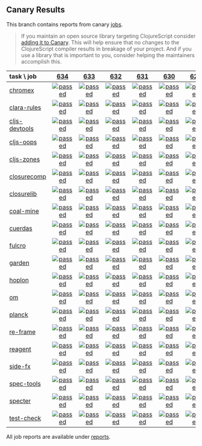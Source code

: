 ## Canary Results

This branch contains reports from canary [jobs](https://github.com/cljs-oss/canary/tree/jobs).

> If you maintain an open source library targeting ClojureScript consider [adding it to Canary](https://github.com/cljs-oss/canary/tree/master#how-to-participate). This will help ensure that no changes to the ClojureScript compiler results in breakage of your project. And if you use a library that is important to you, consider helping the maintainers accomplish this.

[//]: # (begin_overview_table)

| task \ job | <a href="reports/2018/10/25/job-000634-1.10.427-1db8679" title="job #634 finished on 2018-10-25">634</a> | <a href="reports/2018/10/25/job-000633-1.10.428-ff6e649" title="job #633 finished on 2018-10-25">633</a> | <a href="reports/2018/10/24/job-000632-1.10.424-6eedd0a" title="job #632 finished on 2018-10-24">632</a> | <a href="reports/2018/10/23/job-000631-1.10.425-b5d676e" title="job #631 finished on 2018-10-23">631</a> | <a href="reports/2018/10/23/job-000630-1.10.424-6eedd0a" title="job #630 finished on 2018-10-23">630</a> | <a href="reports/2018/10/22/job-000629-1.10.425-26c6cd5" title="job #629 finished on 2018-10-22">629</a> | <a href="reports/2018/10/22/job-000628-1.10.424-6eedd0a" title="job #628 finished on 2018-10-22">628</a> | <a href="reports/2018/10/21/job-000627-1.10.424-6eedd0a" title="job #627 finished on 2018-10-21">627</a> | <a href="reports/2018/10/20/job-000626-1.10.424-6eedd0a" title="job #626 finished on 2018-10-20">626</a> | <a href="reports/2018/10/19/job-000625-1.10.424-6eedd0a" title="job #625 finished on 2018-10-19">625</a> |
| :--- | :---: | :---: | :---: | :---: | :---: | :---: | :---: | :---: | :---: | :---: |
| [chromex](https://github.com/binaryage/chromex) | <a href="reports/2018/10/25/job-000634-1.10.427-1db8679#-chromex"><img title="passed" src="http://box.binaryage.com/s-passed.svg"><a> | <a href="reports/2018/10/25/job-000633-1.10.428-ff6e649#-chromex"><img title="passed" src="http://box.binaryage.com/s-passed.svg"><a> | <a href="reports/2018/10/24/job-000632-1.10.424-6eedd0a#-chromex"><img title="passed" src="http://box.binaryage.com/s-passed.svg"><a> | <a href="reports/2018/10/23/job-000631-1.10.425-b5d676e#-chromex"><img title="passed" src="http://box.binaryage.com/s-passed.svg"><a> | <a href="reports/2018/10/23/job-000630-1.10.424-6eedd0a#-chromex"><img title="passed" src="http://box.binaryage.com/s-passed.svg"><a> | <a href="reports/2018/10/22/job-000629-1.10.425-26c6cd5#-chromex"><img title="passed" src="http://box.binaryage.com/s-passed.svg"><a> | <a href="reports/2018/10/22/job-000628-1.10.424-6eedd0a#-chromex"><img title="passed" src="http://box.binaryage.com/s-passed.svg"><a> | <a href="reports/2018/10/21/job-000627-1.10.424-6eedd0a#-chromex"><img title="passed" src="http://box.binaryage.com/s-passed.svg"><a> | <a href="reports/2018/10/20/job-000626-1.10.424-6eedd0a#-chromex"><img title="passed" src="http://box.binaryage.com/s-passed.svg"><a> | <a href="reports/2018/10/19/job-000625-1.10.424-6eedd0a#-chromex"><img title="passed" src="http://box.binaryage.com/s-passed.svg"><a> |
| [clara-rules](https://github.com/cerner/clara-rules) | <a href="reports/2018/10/25/job-000634-1.10.427-1db8679#-clara-rules"><img title="passed" src="http://box.binaryage.com/s-passed.svg"><a> | <a href="reports/2018/10/25/job-000633-1.10.428-ff6e649#-clara-rules"><img title="passed" src="http://box.binaryage.com/s-passed.svg"><a> | <a href="reports/2018/10/24/job-000632-1.10.424-6eedd0a#-clara-rules"><img title="passed" src="http://box.binaryage.com/s-passed.svg"><a> | <a href="reports/2018/10/23/job-000631-1.10.425-b5d676e#-clara-rules"><img title="passed" src="http://box.binaryage.com/s-passed.svg"><a> | <a href="reports/2018/10/23/job-000630-1.10.424-6eedd0a#-clara-rules"><img title="passed" src="http://box.binaryage.com/s-passed.svg"><a> | <a href="reports/2018/10/22/job-000629-1.10.425-26c6cd5#-clara-rules"><img title="passed" src="http://box.binaryage.com/s-passed.svg"><a> | <a href="reports/2018/10/22/job-000628-1.10.424-6eedd0a#-clara-rules"><img title="passed" src="http://box.binaryage.com/s-passed.svg"><a> | <a href="reports/2018/10/21/job-000627-1.10.424-6eedd0a#-clara-rules"><img title="passed" src="http://box.binaryage.com/s-passed.svg"><a> | <a href="reports/2018/10/20/job-000626-1.10.424-6eedd0a#-clara-rules"><img title="passed" src="http://box.binaryage.com/s-passed.svg"><a> | <a href="reports/2018/10/19/job-000625-1.10.424-6eedd0a#-clara-rules"><img title="passed" src="http://box.binaryage.com/s-passed.svg"><a> |
| [cljs-devtools](https://github.com/binaryage/cljs-devtools) | <a href="reports/2018/10/25/job-000634-1.10.427-1db8679#-cljs-devtools"><img title="passed" src="http://box.binaryage.com/s-passed.svg"><a> | <a href="reports/2018/10/25/job-000633-1.10.428-ff6e649#-cljs-devtools"><img title="passed" src="http://box.binaryage.com/s-passed.svg"><a> | <a href="reports/2018/10/24/job-000632-1.10.424-6eedd0a#-cljs-devtools"><img title="passed" src="http://box.binaryage.com/s-passed.svg"><a> | <a href="reports/2018/10/23/job-000631-1.10.425-b5d676e#-cljs-devtools"><img title="passed" src="http://box.binaryage.com/s-passed.svg"><a> | <a href="reports/2018/10/23/job-000630-1.10.424-6eedd0a#-cljs-devtools"><img title="passed" src="http://box.binaryage.com/s-passed.svg"><a> | <a href="reports/2018/10/22/job-000629-1.10.425-26c6cd5#-cljs-devtools"><img title="passed" src="http://box.binaryage.com/s-passed.svg"><a> | <a href="reports/2018/10/22/job-000628-1.10.424-6eedd0a#-cljs-devtools"><img title="passed" src="http://box.binaryage.com/s-passed.svg"><a> | <a href="reports/2018/10/21/job-000627-1.10.424-6eedd0a#-cljs-devtools"><img title="passed" src="http://box.binaryage.com/s-passed.svg"><a> | <a href="reports/2018/10/20/job-000626-1.10.424-6eedd0a#-cljs-devtools"><img title="passed" src="http://box.binaryage.com/s-passed.svg"><a> | <a href="reports/2018/10/19/job-000625-1.10.424-6eedd0a#-cljs-devtools"><img title="passed" src="http://box.binaryage.com/s-passed.svg"><a> |
| [cljs-oops](https://github.com/binaryage/cljs-oops) | <a href="reports/2018/10/25/job-000634-1.10.427-1db8679#-cljs-oops"><img title="passed" src="http://box.binaryage.com/s-passed.svg"><a> | <a href="reports/2018/10/25/job-000633-1.10.428-ff6e649#-cljs-oops"><img title="passed" src="http://box.binaryage.com/s-passed.svg"><a> | <a href="reports/2018/10/24/job-000632-1.10.424-6eedd0a#-cljs-oops"><img title="passed" src="http://box.binaryage.com/s-passed.svg"><a> | <a href="reports/2018/10/23/job-000631-1.10.425-b5d676e#-cljs-oops"><img title="passed" src="http://box.binaryage.com/s-passed.svg"><a> | <a href="reports/2018/10/23/job-000630-1.10.424-6eedd0a#-cljs-oops"><img title="passed" src="http://box.binaryage.com/s-passed.svg"><a> | <a href="reports/2018/10/22/job-000629-1.10.425-26c6cd5#-cljs-oops"><img title="passed" src="http://box.binaryage.com/s-passed.svg"><a> | <a href="reports/2018/10/22/job-000628-1.10.424-6eedd0a#-cljs-oops"><img title="passed" src="http://box.binaryage.com/s-passed.svg"><a> | <a href="reports/2018/10/21/job-000627-1.10.424-6eedd0a#-cljs-oops"><img title="passed" src="http://box.binaryage.com/s-passed.svg"><a> | <a href="reports/2018/10/20/job-000626-1.10.424-6eedd0a#-cljs-oops"><img title="passed" src="http://box.binaryage.com/s-passed.svg"><a> | <a href="reports/2018/10/19/job-000625-1.10.424-6eedd0a#-cljs-oops"><img title="passed" src="http://box.binaryage.com/s-passed.svg"><a> |
| [cljs-zones](https://github.com/binaryage/cljs-zones) | <a href="reports/2018/10/25/job-000634-1.10.427-1db8679#-cljs-zones"><img title="passed" src="http://box.binaryage.com/s-passed.svg"><a> | <a href="reports/2018/10/25/job-000633-1.10.428-ff6e649#-cljs-zones"><img title="passed" src="http://box.binaryage.com/s-passed.svg"><a> | <a href="reports/2018/10/24/job-000632-1.10.424-6eedd0a#-cljs-zones"><img title="passed" src="http://box.binaryage.com/s-passed.svg"><a> | <a href="reports/2018/10/23/job-000631-1.10.425-b5d676e#-cljs-zones"><img title="passed" src="http://box.binaryage.com/s-passed.svg"><a> | <a href="reports/2018/10/23/job-000630-1.10.424-6eedd0a#-cljs-zones"><img title="passed" src="http://box.binaryage.com/s-passed.svg"><a> | <a href="reports/2018/10/22/job-000629-1.10.425-26c6cd5#-cljs-zones"><img title="passed" src="http://box.binaryage.com/s-passed.svg"><a> | <a href="reports/2018/10/22/job-000628-1.10.424-6eedd0a#-cljs-zones"><img title="passed" src="http://box.binaryage.com/s-passed.svg"><a> | <a href="reports/2018/10/21/job-000627-1.10.424-6eedd0a#-cljs-zones"><img title="passed" src="http://box.binaryage.com/s-passed.svg"><a> | <a href="reports/2018/10/20/job-000626-1.10.424-6eedd0a#-cljs-zones"><img title="passed" src="http://box.binaryage.com/s-passed.svg"><a> | <a href="reports/2018/10/19/job-000625-1.10.424-6eedd0a#-cljs-zones"><img title="passed" src="http://box.binaryage.com/s-passed.svg"><a> |
| [closurecomp](https://github.com/mfikes/closurecomp) | <a href="reports/2018/10/25/job-000634-1.10.427-1db8679#-closurecomp"><img title="passed" src="http://box.binaryage.com/s-passed.svg"><a> | <a href="reports/2018/10/25/job-000633-1.10.428-ff6e649#-closurecomp"><img title="passed" src="http://box.binaryage.com/s-passed.svg"><a> | <a href="reports/2018/10/24/job-000632-1.10.424-6eedd0a#-closurecomp"><img title="passed" src="http://box.binaryage.com/s-passed.svg"><a> | <a href="reports/2018/10/23/job-000631-1.10.425-b5d676e#-closurecomp"><img title="passed" src="http://box.binaryage.com/s-passed.svg"><a> | <a href="reports/2018/10/23/job-000630-1.10.424-6eedd0a#-closurecomp"><img title="passed" src="http://box.binaryage.com/s-passed.svg"><a> | <a href="reports/2018/10/22/job-000629-1.10.425-26c6cd5#-closurecomp"><img title="passed" src="http://box.binaryage.com/s-passed.svg"><a> | <a href="reports/2018/10/22/job-000628-1.10.424-6eedd0a#-closurecomp"><img title="passed" src="http://box.binaryage.com/s-passed.svg"><a> | <a href="reports/2018/10/21/job-000627-1.10.424-6eedd0a#-closurecomp"><img title="passed" src="http://box.binaryage.com/s-passed.svg"><a> | <a href="reports/2018/10/20/job-000626-1.10.424-6eedd0a#-closurecomp"><img title="passed" src="http://box.binaryage.com/s-passed.svg"><a> | <a href="reports/2018/10/19/job-000625-1.10.424-6eedd0a#-closurecomp"><img title="passed" src="http://box.binaryage.com/s-passed.svg"><a> |
| [closurelib](https://github.com/mfikes/closurelib) | <a href="reports/2018/10/25/job-000634-1.10.427-1db8679#-closurelib"><img title="passed" src="http://box.binaryage.com/s-passed.svg"><a> | <a href="reports/2018/10/25/job-000633-1.10.428-ff6e649#-closurelib"><img title="passed" src="http://box.binaryage.com/s-passed.svg"><a> | <a href="reports/2018/10/24/job-000632-1.10.424-6eedd0a#-closurelib"><img title="passed" src="http://box.binaryage.com/s-passed.svg"><a> | <a href="reports/2018/10/23/job-000631-1.10.425-b5d676e#-closurelib"><img title="passed" src="http://box.binaryage.com/s-passed.svg"><a> | <a href="reports/2018/10/23/job-000630-1.10.424-6eedd0a#-closurelib"><img title="passed" src="http://box.binaryage.com/s-passed.svg"><a> | <a href="reports/2018/10/22/job-000629-1.10.425-26c6cd5#-closurelib"><img title="passed" src="http://box.binaryage.com/s-passed.svg"><a> | <a href="reports/2018/10/22/job-000628-1.10.424-6eedd0a#-closurelib"><img title="passed" src="http://box.binaryage.com/s-passed.svg"><a> | <a href="reports/2018/10/21/job-000627-1.10.424-6eedd0a#-closurelib"><img title="passed" src="http://box.binaryage.com/s-passed.svg"><a> | <a href="reports/2018/10/20/job-000626-1.10.424-6eedd0a#-closurelib"><img title="passed" src="http://box.binaryage.com/s-passed.svg"><a> | <a href="reports/2018/10/19/job-000625-1.10.424-6eedd0a#-closurelib"><img title="passed" src="http://box.binaryage.com/s-passed.svg"><a> |
| [coal-mine](https://github.com/mfikes/coal-mine) | <a href="reports/2018/10/25/job-000634-1.10.427-1db8679#-coal-mine"><img title="passed" src="http://box.binaryage.com/s-passed.svg"><a> | <a href="reports/2018/10/25/job-000633-1.10.428-ff6e649#-coal-mine"><img title="passed" src="http://box.binaryage.com/s-passed.svg"><a> | <a href="reports/2018/10/24/job-000632-1.10.424-6eedd0a#-coal-mine"><img title="passed" src="http://box.binaryage.com/s-passed.svg"><a> | <a href="reports/2018/10/23/job-000631-1.10.425-b5d676e#-coal-mine"><img title="passed" src="http://box.binaryage.com/s-passed.svg"><a> | <a href="reports/2018/10/23/job-000630-1.10.424-6eedd0a#-coal-mine"><img title="passed" src="http://box.binaryage.com/s-passed.svg"><a> | <a href="reports/2018/10/22/job-000629-1.10.425-26c6cd5#-coal-mine"><img title="passed" src="http://box.binaryage.com/s-passed.svg"><a> | <a href="reports/2018/10/22/job-000628-1.10.424-6eedd0a#-coal-mine"><img title="passed" src="http://box.binaryage.com/s-passed.svg"><a> | <a href="reports/2018/10/21/job-000627-1.10.424-6eedd0a#-coal-mine"><img title="passed" src="http://box.binaryage.com/s-passed.svg"><a> | <a href="reports/2018/10/20/job-000626-1.10.424-6eedd0a#-coal-mine"><img title="passed" src="http://box.binaryage.com/s-passed.svg"><a> | <a href="reports/2018/10/19/job-000625-1.10.424-6eedd0a#-coal-mine"><img title="passed" src="http://box.binaryage.com/s-passed.svg"><a> |
| [cuerdas](https://github.com/funcool/cuerdas) | <a href="reports/2018/10/25/job-000634-1.10.427-1db8679#-cuerdas"><img title="passed" src="http://box.binaryage.com/s-passed.svg"><a> | <a href="reports/2018/10/25/job-000633-1.10.428-ff6e649#-cuerdas"><img title="passed" src="http://box.binaryage.com/s-passed.svg"><a> | <a href="reports/2018/10/24/job-000632-1.10.424-6eedd0a#-cuerdas"><img title="passed" src="http://box.binaryage.com/s-passed.svg"><a> | <a href="reports/2018/10/23/job-000631-1.10.425-b5d676e#-cuerdas"><img title="passed" src="http://box.binaryage.com/s-passed.svg"><a> | <a href="reports/2018/10/23/job-000630-1.10.424-6eedd0a#-cuerdas"><img title="passed" src="http://box.binaryage.com/s-passed.svg"><a> | <a href="reports/2018/10/22/job-000629-1.10.425-26c6cd5#-cuerdas"><img title="passed" src="http://box.binaryage.com/s-passed.svg"><a> | <a href="reports/2018/10/22/job-000628-1.10.424-6eedd0a#-cuerdas"><img title="passed" src="http://box.binaryage.com/s-passed.svg"><a> | <a href="reports/2018/10/21/job-000627-1.10.424-6eedd0a#-cuerdas"><img title="passed" src="http://box.binaryage.com/s-passed.svg"><a> | <a href="reports/2018/10/20/job-000626-1.10.424-6eedd0a#-cuerdas"><img title="passed" src="http://box.binaryage.com/s-passed.svg"><a> | <a href="reports/2018/10/19/job-000625-1.10.424-6eedd0a#-cuerdas"><img title="passed" src="http://box.binaryage.com/s-passed.svg"><a> |
| [fulcro](https://github.com/fulcrologic/fulcro) | <a href="reports/2018/10/25/job-000634-1.10.427-1db8679#-fulcro"><img title="passed" src="http://box.binaryage.com/s-passed.svg"><a> | <a href="reports/2018/10/25/job-000633-1.10.428-ff6e649#-fulcro"><img title="passed" src="http://box.binaryage.com/s-passed.svg"><a> | <a href="reports/2018/10/24/job-000632-1.10.424-6eedd0a#-fulcro"><img title="passed" src="http://box.binaryage.com/s-passed.svg"><a> | <a href="reports/2018/10/23/job-000631-1.10.425-b5d676e#-fulcro"><img title="passed" src="http://box.binaryage.com/s-passed.svg"><a> | <a href="reports/2018/10/23/job-000630-1.10.424-6eedd0a#-fulcro"><img title="passed" src="http://box.binaryage.com/s-passed.svg"><a> | <a href="reports/2018/10/22/job-000629-1.10.425-26c6cd5#-fulcro"><img title="passed" src="http://box.binaryage.com/s-passed.svg"><a> | <a href="reports/2018/10/22/job-000628-1.10.424-6eedd0a#-fulcro"><img title="passed" src="http://box.binaryage.com/s-passed.svg"><a> | <a href="reports/2018/10/21/job-000627-1.10.424-6eedd0a#-fulcro"><img title="passed" src="http://box.binaryage.com/s-passed.svg"><a> | <a href="reports/2018/10/20/job-000626-1.10.424-6eedd0a#-fulcro"><img title="passed" src="http://box.binaryage.com/s-passed.svg"><a> | <a href="reports/2018/10/19/job-000625-1.10.424-6eedd0a#-fulcro"><img title="passed" src="http://box.binaryage.com/s-passed.svg"><a> |
| [garden](https://github.com/noprompt/garden) | <a href="reports/2018/10/25/job-000634-1.10.427-1db8679#-garden"><img title="passed" src="http://box.binaryage.com/s-passed.svg"><a> | <a href="reports/2018/10/25/job-000633-1.10.428-ff6e649#-garden"><img title="passed" src="http://box.binaryage.com/s-passed.svg"><a> | <a href="reports/2018/10/24/job-000632-1.10.424-6eedd0a#-garden"><img title="passed" src="http://box.binaryage.com/s-passed.svg"><a> | <a href="reports/2018/10/23/job-000631-1.10.425-b5d676e#-garden"><img title="passed" src="http://box.binaryage.com/s-passed.svg"><a> | <a href="reports/2018/10/23/job-000630-1.10.424-6eedd0a#-garden"><img title="passed" src="http://box.binaryage.com/s-passed.svg"><a> | <a href="reports/2018/10/22/job-000629-1.10.425-26c6cd5#-garden"><img title="passed" src="http://box.binaryage.com/s-passed.svg"><a> | <a href="reports/2018/10/22/job-000628-1.10.424-6eedd0a#-garden"><img title="passed" src="http://box.binaryage.com/s-passed.svg"><a> | <a href="reports/2018/10/21/job-000627-1.10.424-6eedd0a#-garden"><img title="passed" src="http://box.binaryage.com/s-passed.svg"><a> | <a href="reports/2018/10/20/job-000626-1.10.424-6eedd0a#-garden"><img title="passed" src="http://box.binaryage.com/s-passed.svg"><a> | <a href="reports/2018/10/19/job-000625-1.10.424-6eedd0a#-garden"><img title="passed" src="http://box.binaryage.com/s-passed.svg"><a> |
| [hoplon](https://github.com/hoplon/hoplon) | <a href="reports/2018/10/25/job-000634-1.10.427-1db8679#-hoplon"><img title="passed" src="http://box.binaryage.com/s-passed.svg"><a> | <a href="reports/2018/10/25/job-000633-1.10.428-ff6e649#-hoplon"><img title="passed" src="http://box.binaryage.com/s-passed.svg"><a> | <a href="reports/2018/10/24/job-000632-1.10.424-6eedd0a#-hoplon"><img title="passed" src="http://box.binaryage.com/s-passed.svg"><a> | <a href="reports/2018/10/23/job-000631-1.10.425-b5d676e#-hoplon"><img title="passed" src="http://box.binaryage.com/s-passed.svg"><a> | <a href="reports/2018/10/23/job-000630-1.10.424-6eedd0a#-hoplon"><img title="passed" src="http://box.binaryage.com/s-passed.svg"><a> | <a href="reports/2018/10/22/job-000629-1.10.425-26c6cd5#-hoplon"><img title="passed" src="http://box.binaryage.com/s-passed.svg"><a> | <a href="reports/2018/10/22/job-000628-1.10.424-6eedd0a#-hoplon"><img title="passed" src="http://box.binaryage.com/s-passed.svg"><a> | <a href="reports/2018/10/21/job-000627-1.10.424-6eedd0a#-hoplon"><img title="passed" src="http://box.binaryage.com/s-passed.svg"><a> | <a href="reports/2018/10/20/job-000626-1.10.424-6eedd0a#-hoplon"><img title="passed" src="http://box.binaryage.com/s-passed.svg"><a> | <a href="reports/2018/10/19/job-000625-1.10.424-6eedd0a#-hoplon"><img title="passed" src="http://box.binaryage.com/s-passed.svg"><a> |
| [om](https://github.com/omcljs/om) | <a href="reports/2018/10/25/job-000634-1.10.427-1db8679#-om"><img title="passed" src="http://box.binaryage.com/s-passed.svg"><a> | <a href="reports/2018/10/25/job-000633-1.10.428-ff6e649#-om"><img title="passed" src="http://box.binaryage.com/s-passed.svg"><a> | <a href="reports/2018/10/24/job-000632-1.10.424-6eedd0a#-om"><img title="passed" src="http://box.binaryage.com/s-passed.svg"><a> | <a href="reports/2018/10/23/job-000631-1.10.425-b5d676e#-om"><img title="passed" src="http://box.binaryage.com/s-passed.svg"><a> | <a href="reports/2018/10/23/job-000630-1.10.424-6eedd0a#-om"><img title="passed" src="http://box.binaryage.com/s-passed.svg"><a> | <a href="reports/2018/10/22/job-000629-1.10.425-26c6cd5#-om"><img title="passed" src="http://box.binaryage.com/s-passed.svg"><a> | <a href="reports/2018/10/22/job-000628-1.10.424-6eedd0a#-om"><img title="passed" src="http://box.binaryage.com/s-passed.svg"><a> | <a href="reports/2018/10/21/job-000627-1.10.424-6eedd0a#-om"><img title="passed" src="http://box.binaryage.com/s-passed.svg"><a> | <a href="reports/2018/10/20/job-000626-1.10.424-6eedd0a#-om"><img title="passed" src="http://box.binaryage.com/s-passed.svg"><a> | <a href="reports/2018/10/19/job-000625-1.10.424-6eedd0a#-om"><img title="passed" src="http://box.binaryage.com/s-passed.svg"><a> |
| [planck](https://github.com/planck-repl/planck) | <a href="reports/2018/10/25/job-000634-1.10.427-1db8679#-planck"><img title="passed" src="http://box.binaryage.com/s-passed.svg"><a> | <a href="reports/2018/10/25/job-000633-1.10.428-ff6e649#-planck"><img title="passed" src="http://box.binaryage.com/s-passed.svg"><a> | <a href="reports/2018/10/24/job-000632-1.10.424-6eedd0a#-planck"><img title="passed" src="http://box.binaryage.com/s-passed.svg"><a> | <a href="reports/2018/10/23/job-000631-1.10.425-b5d676e#-planck"><img title="passed" src="http://box.binaryage.com/s-passed.svg"><a> | <a href="reports/2018/10/23/job-000630-1.10.424-6eedd0a#-planck"><img title="passed" src="http://box.binaryage.com/s-passed.svg"><a> | <a href="reports/2018/10/22/job-000629-1.10.425-26c6cd5#-planck"><img title="passed" src="http://box.binaryage.com/s-passed.svg"><a> | <a href="reports/2018/10/22/job-000628-1.10.424-6eedd0a#-planck"><img title="passed" src="http://box.binaryage.com/s-passed.svg"><a> | <a href="reports/2018/10/21/job-000627-1.10.424-6eedd0a#-planck"><img title="passed" src="http://box.binaryage.com/s-passed.svg"><a> | <a href="reports/2018/10/20/job-000626-1.10.424-6eedd0a#-planck"><img title="passed" src="http://box.binaryage.com/s-passed.svg"><a> | <a href="reports/2018/10/19/job-000625-1.10.424-6eedd0a#-planck"><img title="passed" src="http://box.binaryage.com/s-passed.svg"><a> |
| [re-frame](https://github.com/Day8/re-frame) | <a href="reports/2018/10/25/job-000634-1.10.427-1db8679#-re-frame"><img title="passed" src="http://box.binaryage.com/s-passed.svg"><a> | <a href="reports/2018/10/25/job-000633-1.10.428-ff6e649#-re-frame"><img title="passed" src="http://box.binaryage.com/s-passed.svg"><a> | <a href="reports/2018/10/24/job-000632-1.10.424-6eedd0a#-re-frame"><img title="passed" src="http://box.binaryage.com/s-passed.svg"><a> | <a href="reports/2018/10/23/job-000631-1.10.425-b5d676e#-re-frame"><img title="passed" src="http://box.binaryage.com/s-passed.svg"><a> | <a href="reports/2018/10/23/job-000630-1.10.424-6eedd0a#-re-frame"><img title="passed" src="http://box.binaryage.com/s-passed.svg"><a> | <a href="reports/2018/10/22/job-000629-1.10.425-26c6cd5#-re-frame"><img title="passed" src="http://box.binaryage.com/s-passed.svg"><a> | <a href="reports/2018/10/22/job-000628-1.10.424-6eedd0a#-re-frame"><img title="passed" src="http://box.binaryage.com/s-passed.svg"><a> | <a href="reports/2018/10/21/job-000627-1.10.424-6eedd0a#-re-frame"><img title="passed" src="http://box.binaryage.com/s-passed.svg"><a> | <a href="reports/2018/10/20/job-000626-1.10.424-6eedd0a#-re-frame"><img title="passed" src="http://box.binaryage.com/s-passed.svg"><a> | <a href="reports/2018/10/19/job-000625-1.10.424-6eedd0a#-re-frame"><img title="passed" src="http://box.binaryage.com/s-passed.svg"><a> |
| [reagent](https://github.com/reagent-project/reagent) | <a href="reports/2018/10/25/job-000634-1.10.427-1db8679#-reagent"><img title="passed" src="http://box.binaryage.com/s-passed.svg"><a> | <a href="reports/2018/10/25/job-000633-1.10.428-ff6e649#-reagent"><img title="passed" src="http://box.binaryage.com/s-passed.svg"><a> | <a href="reports/2018/10/24/job-000632-1.10.424-6eedd0a#-reagent"><img title="passed" src="http://box.binaryage.com/s-passed.svg"><a> | <a href="reports/2018/10/23/job-000631-1.10.425-b5d676e#-reagent"><img title="passed" src="http://box.binaryage.com/s-passed.svg"><a> | <a href="reports/2018/10/23/job-000630-1.10.424-6eedd0a#-reagent"><img title="passed" src="http://box.binaryage.com/s-passed.svg"><a> | <a href="reports/2018/10/22/job-000629-1.10.425-26c6cd5#-reagent"><img title="passed" src="http://box.binaryage.com/s-passed.svg"><a> | <a href="reports/2018/10/22/job-000628-1.10.424-6eedd0a#-reagent"><img title="passed" src="http://box.binaryage.com/s-passed.svg"><a> | <a href="reports/2018/10/21/job-000627-1.10.424-6eedd0a#-reagent"><img title="passed" src="http://box.binaryage.com/s-passed.svg"><a> | <a href="reports/2018/10/20/job-000626-1.10.424-6eedd0a#-reagent"><img title="passed" src="http://box.binaryage.com/s-passed.svg"><a> | <a href="reports/2018/10/19/job-000625-1.10.424-6eedd0a#-reagent"><img title="passed" src="http://box.binaryage.com/s-passed.svg"><a> |
| [side-fx](https://github.com/cljsrn/side-fx) | <a href="reports/2018/10/25/job-000634-1.10.427-1db8679#-side-fx"><img title="passed" src="http://box.binaryage.com/s-passed.svg"><a> | <a href="reports/2018/10/25/job-000633-1.10.428-ff6e649#-side-fx"><img title="passed" src="http://box.binaryage.com/s-passed.svg"><a> | <a href="reports/2018/10/24/job-000632-1.10.424-6eedd0a#-side-fx"><img title="passed" src="http://box.binaryage.com/s-passed.svg"><a> | <a href="reports/2018/10/23/job-000631-1.10.425-b5d676e#-side-fx"><img title="passed" src="http://box.binaryage.com/s-passed.svg"><a> | <a href="reports/2018/10/23/job-000630-1.10.424-6eedd0a#-side-fx"><img title="passed" src="http://box.binaryage.com/s-passed.svg"><a> | <a href="reports/2018/10/22/job-000629-1.10.425-26c6cd5#-side-fx"><img title="passed" src="http://box.binaryage.com/s-passed.svg"><a> | <a href="reports/2018/10/22/job-000628-1.10.424-6eedd0a#-side-fx"><img title="passed" src="http://box.binaryage.com/s-passed.svg"><a> | <a href="reports/2018/10/21/job-000627-1.10.424-6eedd0a#-side-fx"><img title="passed" src="http://box.binaryage.com/s-passed.svg"><a> | <a href="reports/2018/10/20/job-000626-1.10.424-6eedd0a#-side-fx"><img title="passed" src="http://box.binaryage.com/s-passed.svg"><a> | <a href="reports/2018/10/19/job-000625-1.10.424-6eedd0a#-side-fx"><img title="passed" src="http://box.binaryage.com/s-passed.svg"><a> |
| [spec-tools](https://github.com/metosin/spec-tools) | <a href="reports/2018/10/25/job-000634-1.10.427-1db8679#-spec-tools"><img title="passed" src="http://box.binaryage.com/s-passed.svg"><a> | <a href="reports/2018/10/25/job-000633-1.10.428-ff6e649#-spec-tools"><img title="passed" src="http://box.binaryage.com/s-passed.svg"><a> | <a href="reports/2018/10/24/job-000632-1.10.424-6eedd0a#-spec-tools"><img title="passed" src="http://box.binaryage.com/s-passed.svg"><a> | <a href="reports/2018/10/23/job-000631-1.10.425-b5d676e#-spec-tools"><img title="passed" src="http://box.binaryage.com/s-passed.svg"><a> | <a href="reports/2018/10/23/job-000630-1.10.424-6eedd0a#-spec-tools"><img title="passed" src="http://box.binaryage.com/s-passed.svg"><a> | <a href="reports/2018/10/22/job-000629-1.10.425-26c6cd5#-spec-tools"><img title="passed" src="http://box.binaryage.com/s-passed.svg"><a> | <a href="reports/2018/10/22/job-000628-1.10.424-6eedd0a#-spec-tools"><img title="passed" src="http://box.binaryage.com/s-passed.svg"><a> | <a href="reports/2018/10/21/job-000627-1.10.424-6eedd0a#-spec-tools"><img title="passed" src="http://box.binaryage.com/s-passed.svg"><a> | <a href="reports/2018/10/20/job-000626-1.10.424-6eedd0a#-spec-tools"><img title="passed" src="http://box.binaryage.com/s-passed.svg"><a> | <a href="reports/2018/10/19/job-000625-1.10.424-6eedd0a#-spec-tools"><img title="passed" src="http://box.binaryage.com/s-passed.svg"><a> |
| [specter](https://github.com/nathanmarz/specter) | <a href="reports/2018/10/25/job-000634-1.10.427-1db8679#-specter"><img title="passed" src="http://box.binaryage.com/s-passed.svg"><a> | <a href="reports/2018/10/25/job-000633-1.10.428-ff6e649#-specter"><img title="passed" src="http://box.binaryage.com/s-passed.svg"><a> | <a href="reports/2018/10/24/job-000632-1.10.424-6eedd0a#-specter"><img title="passed" src="http://box.binaryage.com/s-passed.svg"><a> | <a href="reports/2018/10/23/job-000631-1.10.425-b5d676e#-specter"><img title="passed" src="http://box.binaryage.com/s-passed.svg"><a> | <a href="reports/2018/10/23/job-000630-1.10.424-6eedd0a#-specter"><img title="passed" src="http://box.binaryage.com/s-passed.svg"><a> | <a href="reports/2018/10/22/job-000629-1.10.425-26c6cd5#-specter"><img title="passed" src="http://box.binaryage.com/s-passed.svg"><a> | <a href="reports/2018/10/22/job-000628-1.10.424-6eedd0a#-specter"><img title="passed" src="http://box.binaryage.com/s-passed.svg"><a> | <a href="reports/2018/10/21/job-000627-1.10.424-6eedd0a#-specter"><img title="passed" src="http://box.binaryage.com/s-passed.svg"><a> | <a href="reports/2018/10/20/job-000626-1.10.424-6eedd0a#-specter"><img title="passed" src="http://box.binaryage.com/s-passed.svg"><a> | <a href="reports/2018/10/19/job-000625-1.10.424-6eedd0a#-specter"><img title="passed" src="http://box.binaryage.com/s-passed.svg"><a> |
| [test-check](https://github.com/clojure/test.check) | <a href="reports/2018/10/25/job-000634-1.10.427-1db8679#-test-check"><img title="passed" src="http://box.binaryage.com/s-passed.svg"><a> | <a href="reports/2018/10/25/job-000633-1.10.428-ff6e649#-test-check"><img title="passed" src="http://box.binaryage.com/s-passed.svg"><a> | <a href="reports/2018/10/24/job-000632-1.10.424-6eedd0a#-test-check"><img title="passed" src="http://box.binaryage.com/s-passed.svg"><a> | <a href="reports/2018/10/23/job-000631-1.10.425-b5d676e#-test-check"><img title="passed" src="http://box.binaryage.com/s-passed.svg"><a> | <a href="reports/2018/10/23/job-000630-1.10.424-6eedd0a#-test-check"><img title="passed" src="http://box.binaryage.com/s-passed.svg"><a> | <a href="reports/2018/10/22/job-000629-1.10.425-26c6cd5#-test-check"><img title="passed" src="http://box.binaryage.com/s-passed.svg"><a> | <a href="reports/2018/10/22/job-000628-1.10.424-6eedd0a#-test-check"><img title="passed" src="http://box.binaryage.com/s-passed.svg"><a> | <a href="reports/2018/10/21/job-000627-1.10.424-6eedd0a#-test-check"><img title="passed" src="http://box.binaryage.com/s-passed.svg"><a> | <a href="reports/2018/10/20/job-000626-1.10.424-6eedd0a#-test-check"><img title="passed" src="http://box.binaryage.com/s-passed.svg"><a> | <a href="reports/2018/10/19/job-000625-1.10.424-6eedd0a#-test-check"><img title="passed" src="http://box.binaryage.com/s-passed.svg"><a> |

[//]: # (end_overview_table)

All job reports are available under [reports](reports).
